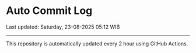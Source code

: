 # Auto Commit Log

Last updated: Saturday, 23-08-2025 05:12 WIB

---

This repository is automatically updated every 2 hour using GitHub Actions.
